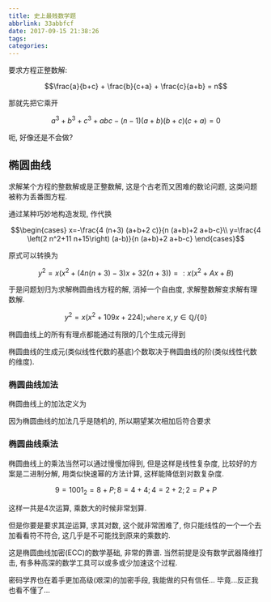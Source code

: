 ```yaml
---
title: 史上最贱数学题
abbrlink: 33abbfcf
date: 2017-09-15 21:38:26
tags:
categories:
---
```


要求方程正整数解:

$$\frac{a}{b+c} + \frac{b}{c+a} + \frac{c}{a+b} = n$$

那就先把它乘开

$$a^3 + b^3 + c^3 + abc - (n-1)(a+b)(b+c)(c+a) = 0$$

呃, 好像还是不会做?

<!--more-->

## 椭圆曲线

求解某个方程的整数解或是正整数解, 这是个古老而又困难的数论问题, 这类问题被称为丢番图方程.



通过某种巧妙地构造发现, 作代换

$$\begin{cases}
x=-\frac{4 (n+3) (a+b+2 c)}{n (a+b)+2 a+b-c}\\
y=\frac{4 \left(2 n^2+11 n+15\right) (a-b)}{n (a+b)+2 a+b-c}
\end{cases}$$

原式可以转换为

$$y^2 = x \bigl(x^2 + (4n(n+3)-3)x + 32(n+3)\bigr) =: x(x^2 + Ax + B)$$

于是问题划归为求解椭圆曲线方程的解, 消掉一个自由度, 求解整数解变求解有理数解.

$$y^2=x \left(x^2+109 x+224\right);\mathtt{where}\ x,y\in\mathbb{Q/\{0\}}$$

椭圆曲线上的所有有理点都能通过有限的几个生成元得到

椭圆曲线的生成元(类似线性代数的基底)个数取决于椭圆曲线的阶(类似线性代数的维度).

### 椭圆曲线加法

椭圆曲线上的加法定义为

因为椭圆曲线的加法几乎是随机的, 所以期望某次相加后符合要求

### 椭圆曲线乘法

椭圆曲线上的乘法当然可以通过慢慢加得到, 但是这样是线性复杂度, 比较好的方案是二进制分解, 用类似快速幂的方法计算, 这样能降低到对数复杂度.

$$9=1001_2=8+P;8=4+4;4=2+2;2=P+P$$

这样一共是4次运算, 乘数大的时候非常划算.

但是你要是要求其逆运算, 求其对数, 这个就非常困难了, 你只能线性的一个一个去加看看符不符合, 这几乎是不可能找到原来的乘数的. 

这是椭圆曲线加密(ECC)的数学基础, 非常的靠谱. 当然前提是没有数学武器降维打击, 有多种高深的数学工具可以或多或少加速这个过程. 

密码学界也在着手更加高级(艰深)的加密手段, 我能做的只有信任... 毕竟...反正我也看不懂了...

